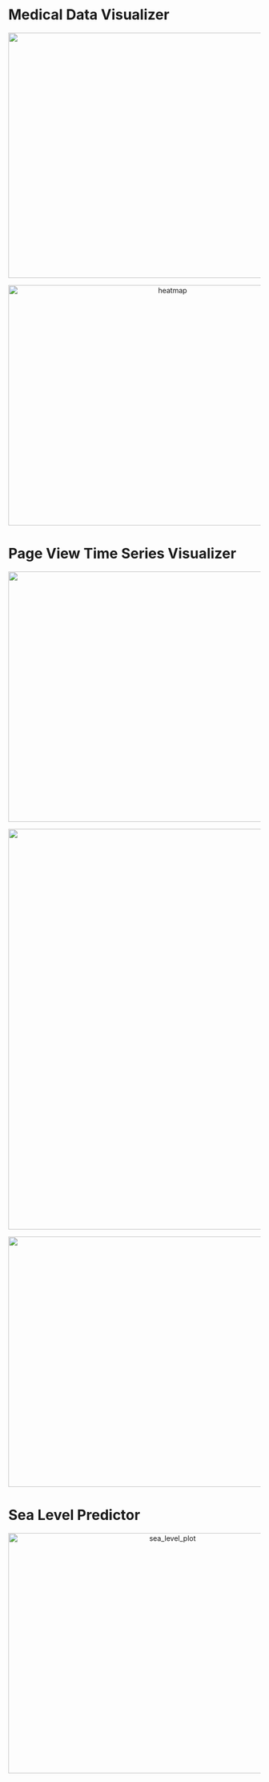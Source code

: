 # Medical Data Visualizer
<p align="center">
  <img width="1051" height="490" alt="catplot" src="https://github.com/user-attachments/assets/1fe057b2-506f-4b94-9f87-626e4ddf6006" />
</p>
<p align="center">
  <img width="640" height="480" alt="heatmap" src="https://github.com/user-attachments/assets/81f241c6-2ab8-4d99-af4e-7e59591ac6b5" />
</p>

# Page View Time Series Visualizer
<p align="center">
  <img width="1500" height="500" alt="line_plot" src="https://github.com/user-attachments/assets/8d238c72-ad88-49e1-b7fd-eff345717c89" />
</p>
<p align="center">
  <img width="1200" height="800" alt="bar_plot" src="https://github.com/user-attachments/assets/7e4d2d66-e513-48f6-bf96-8b31b655c607" />
</p>
<p align="center">
  <img width="1500" height="500" alt="box_plot" src="https://github.com/user-attachments/assets/699b7af9-cddf-43b1-8d43-1b005247c6e7" />
</p>

# Sea Level Predictor

<p align="center">
  <img width="640" height="480" alt="sea_level_plot" src="https://github.com/user-attachments/assets/9497dd46-5726-4e38-9c9a-092595992d5c" />
</p>
